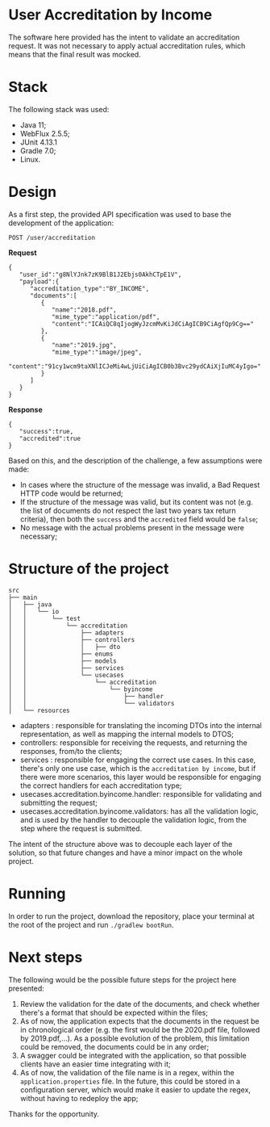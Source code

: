 # User Accreditation by Income

The software here provided has the intent to validate an accreditation request. It was not necessary to apply actual accreditation rules, which means that the final result was mocked.

# Stack
The following stack was used:

* Java 11;
* WebFlux 2.5.5;
* JUnit 4.13.1
* Gradle 7.0;
* Linux.

# Design

As a first step, the provided API specification was used to base the development of the application:

`POST /user/accreditation`

**Request**
```
{
   "user_id":"g8NlYJnk7zK9BlB1J2Ebjs0AkhCTpE1V",
   "payload":{
      "accreditation_type":"BY_INCOME",
      "documents":[
         {
            "name":"2018.pdf",
            "mime_type":"application/pdf",
            "content":"ICAiQC8qIjogWyJzcmMvKiJdCiAgICB9CiAgfQp9Cg=="
         },
         {
            "name":"2019.jpg",
            "mime_type":"image/jpeg",
            "content":"91cy1wcm9taXNlICJeMi4wLjUiCiAgICB0b3Bvc29ydCAiXjIuMC4yIgo="
         }
      ]
   }
}
```
**Response**
```
{
   "success":true,
   "accredited":true
}
```

Based on this, and the description of the challenge, a few assumptions were made: 
* In cases where the structure of the message was invalid, a Bad Request HTTP code would be returned;
* If the structure of the message was valid, but its content was not (e.g. the list of documents do not respect the last two years tax return criteria), then both the `success` and the `accredited` field would be `false`;
* No message with the actual problems present in the message were necessary;

# Structure of the project

```
src
├── main
│   ├── java
│   │   └── io
│   │       └── test
│   │           └── accreditation
│   │               ├── adapters
│   │               ├── controllers
│   │               │   ├── dto
│   │               ├── enums
│   │               ├── models
│   │               ├── services
│   │               └── usecases
│   │                   └── accreditation
│   │                       └── byincome
│   │                           ├── handler
│   │                           └── validators
│   └── resources
```
* adapters : responsible for translating the incoming DTOs into the internal representation, as well as mapping the internal models to DTOS;
* controllers: responsible for receiving the requests, and returning the responses, from/to the clients;
* services : responsible for engaging the correct use cases. In this case, there's only one use case, which is the `accreditation by income`, but if there were more scenarios, this layer would be responsible for engaging the correct handlers for each accreditation type;
* usecases.accreditation.byincome.handler: responsible for validating and submitting the request;
* usecases.accreditation.byincome.validators: has all the validation logic, and is used by the handler to decouple the validation logic, from the step where the request is submitted.

The intent of the structure above was to decouple each layer of the solution, so that future changes and have a minor impact on the whole project. 

# Running
In order to run the project, download the repository, place your terminal at the root of the project and run `./gradlew bootRun`.

# Next steps
The following would be the possible future steps for the project here presented: 
1. Review the validation for the date of the documents, and check whether there's a format that should be expected within the files;
1. As of now, the application expects that the documents in the request be in chronological order (e.g. the first would be the 2020.pdf file, followed by 2019.pdf,...). As a possible evolution of the problem, this limitation could be removed, the documents could be in any order;
1. A swagger could be integrated with the application, so that possible clients have an easier time integrating with it;
1. As of now, the validation of the file name is in a regex, within the `application.properties` file. In the future, this could be stored in a configuration server, which would make it easier to update the regex, without having to redeploy the app;


Thanks for the opportunity.


